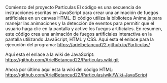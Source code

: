 Comienzo del proyecto Particulas
El código es una secuencia de instrucciones escritas en JavaScript para crear una animación de fuegos artificiales en un canvas HTML. El código utiliza la biblioteca Anime.js para manejar las animaciones y la detección de eventos para permitir que el usuario haga clic en la pantalla y active los fuegos artificiales. En resumen, este código crea una animación de fuegos artificiales interactiva en la pantalla utilizando JavaScript, HTML y CSS.
Aquí esta el enlace para la ejecución del programa: https://arielbetancud22.github.io/Particulas/

Aquí esta el enlace a la wiki de JavaScript: https://github.com/ArielBetancud22/Particulas.wiki.git

Ahora por último aquí esta la wiki del código HTML: https://github.com/ArielBetancud22/Particulas/wiki/Wiki-JavaScript
